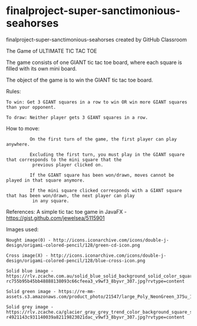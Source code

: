 # finalproject-super-sanctimonious-seahorses
finalproject-super-sanctimonious-seahorses created by GitHub Classroom

The Game of ULTIMATE TIC TAC TOE

The game consists of one GIANT tic tac toe board, where each square is filled with its own mini board.

The object of the game is to win the GIANT tic tac toe board.

Rules:

    To win: Get 3 GIANT squares in a row to win OR win more GIANT squares than your opponent.

    To draw: Neither player gets 3 GIANT squares in a row.

How to move: 

             On the first turn of the game, the first player can play anywhere.

             Excluding the first turn, you must play in the GIANT square that corresponds to the mini square that the
              previous player clicked on.
              
             If the GIANT square has been won/drawn, moves cannot be played in that square anymore.
             
             If the mini square clicked corresponds with a GIANT square that has been won/drawn, the next player can play
              in any square.
              
References:  A simple tic tac toe game in JavaFX - https://gist.github.com/jewelsea/5115901

Images used:  

    Nought image(0) - http://icons.iconarchive.com/icons/double-j-design/origami-colored-pencil/128/green-cd-icon.png

    Cross image(X) - http://icons.iconarchive.com/icons/double-j-design/origami-colored-pencil/128/blue-cross-icon.png

    Solid blue image - https://rlv.zcache.com.au/solid_blue_solid_background_solid_color_square_sticker-rc755b95b45bb48888138093c66cfeea3_v9wf3_8byvr_307.jpg?rvtype=content

    Solid green image - https://re-mm-assets.s3.amazonaws.com/product_photo/21547/large_Poly_NeonGreen_375u_1471502194.jpg

    Solid grey image - https://rlv.zcache.ca/glacier_gray_grey_trend_color_background_square_sticker-r4921143c931140039a82119823021dac_v9wf3_8byvr_307.jpg?rvtype=content

